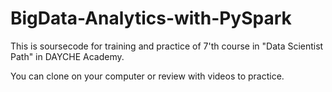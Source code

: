 # BigData-Analytics-with-PySpark
This is soursecode for training and practice of 7'th course in "Data Scientist Path" in DAYCHE Academy.

You can clone on your computer or review with videos to practice.
